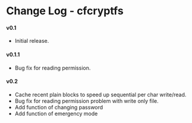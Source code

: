# Change Log - cfcryptfs 

#### v0.1
* Initial release.

#### v0.1.1
* Bug fix for reading permission.

#### v0.2
* Cache recent plain blocks to speed up sequential per char write/read.
* Bug fix for reading permission problem with write only file.
* Add function of changing password
* Add function of emergency mode
